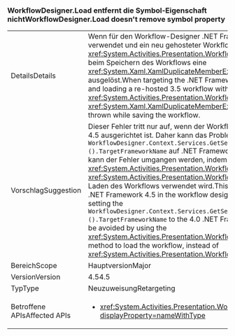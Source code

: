 ### <a name="workflowdesignerload-doesnt-remove-symbol-property"></a><span data-ttu-id="df13c-101">WorkflowDesigner.Load entfernt die Symbol-Eigenschaft nicht</span><span class="sxs-lookup"><span data-stu-id="df13c-101">WorkflowDesigner.Load doesn't remove symbol property</span></span>

|   |   |
|---|---|
|<span data-ttu-id="df13c-102">Details</span><span class="sxs-lookup"><span data-stu-id="df13c-102">Details</span></span>|<span data-ttu-id="df13c-103">Wenn für den Workflow-Designer .NET Framework 4.5 als Zielplattform verwendet und ein neu gehosteter Workflow der Version 3.5 mit der Methode <xref:System.Activities.Presentation.WorkflowDesigner.Load> geladen wird, wird beim Speichern des Workflows eine <xref:System.Xaml.XamlDuplicateMemberException?displayProperty=name> ausgelöst.</span><span class="sxs-lookup"><span data-stu-id="df13c-103">When targeting the .NET Framework 4.5 in the workflow designer, and loading a re-hosted 3.5 workflow with the <xref:System.Activities.Presentation.WorkflowDesigner.Load> method, a <xref:System.Xaml.XamlDuplicateMemberException?displayProperty=name> is thrown while saving the workflow.</span></span>|
|<span data-ttu-id="df13c-104">Vorschlag</span><span class="sxs-lookup"><span data-stu-id="df13c-104">Suggestion</span></span>|<span data-ttu-id="df13c-105">Dieser Fehler tritt nur auf, wenn der Workflow-Designer auf .NET Framework 4.5 ausgerichtet ist. Daher kann das Problem umgangen werden, indem <code>WorkflowDesigner.Context.Services.GetService&lt;DesignerConfigurationService&gt;().TargetFrameworkName</code> auf .NET Framework 4.0 festgelegt wird. Alternativ kann der Fehler umgangen werden, indem anstelle von <xref:System.Activities.Presentation.WorkflowDesigner.Load> die Methode <xref:System.Activities.Presentation.WorkflowDesigner.Load(System.String)> zum Laden des Workflows verwendet wird.</span><span class="sxs-lookup"><span data-stu-id="df13c-105">This bug only manifests when targeting .NET Framework 4.5 in the workflow designer, so it can be worked around by setting the <code>WorkflowDesigner.Context.Services.GetService&lt;DesignerConfigurationService&gt;().TargetFrameworkName</code> to the 4.0 .NET Framework.Alternatively, the issue may be avoided by using the <xref:System.Activities.Presentation.WorkflowDesigner.Load(System.String)> method to load the workflow, instead of <xref:System.Activities.Presentation.WorkflowDesigner.Load>.</span></span>|
|<span data-ttu-id="df13c-106">Bereich</span><span class="sxs-lookup"><span data-stu-id="df13c-106">Scope</span></span>|<span data-ttu-id="df13c-107">Hauptversion</span><span class="sxs-lookup"><span data-stu-id="df13c-107">Major</span></span>|
|<span data-ttu-id="df13c-108">Version</span><span class="sxs-lookup"><span data-stu-id="df13c-108">Version</span></span>|<span data-ttu-id="df13c-109">4.5</span><span class="sxs-lookup"><span data-stu-id="df13c-109">4.5</span></span>|
|<span data-ttu-id="df13c-110">Typ</span><span class="sxs-lookup"><span data-stu-id="df13c-110">Type</span></span>|<span data-ttu-id="df13c-111">Neuzuweisung</span><span class="sxs-lookup"><span data-stu-id="df13c-111">Retargeting</span></span>|
|<span data-ttu-id="df13c-112">Betroffene APIs</span><span class="sxs-lookup"><span data-stu-id="df13c-112">Affected APIs</span></span>|<ul><li><xref:System.Activities.Presentation.WorkflowDesigner.Load?displayProperty=nameWithType></li></ul>|

